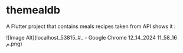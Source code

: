 # themealdb

A Flutter project that contains meals recipes taken from API shows it :


 ![Image Alt](‪localhost_53815_#_ - Google Chrome‬ 12_14_2024 11_58_16 م.png)

